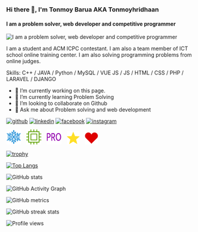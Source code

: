 ### Hi there 👋, I'm Tonmoy Barua AKA Tonmoyhridhaan
#### I am a problem solver, web developer and competitive programmer
![I am a problem solver, web developer and competitive programmer](https://scontent.fdac37-1.fna.fbcdn.net/v/t1.6435-9/133770889_706912226880276_1933323824114597829_n.jpg?_nc_cat=103&ccb=1-5&_nc_sid=730e14&_nc_eui2=AeEcfh3kNpof0JCwMDO2I7x_lMiKx_0WDzyUyIrH_RYPPB-MKjliIVPAkral47CBlNsk6qpAvVukIgtS8sWSaZsg&_nc_ohc=YebWmqjceZwAX8-EKxX&tn=ZfQUHc6XNvQwszyV&_nc_ht=scontent.fdac37-1.fna&oh=00_AT_6boAnsBK7wqx8CmI169AqGJYRtHVa3CZA6s02urvKpQ&oe=61FC1721)

I am a student and ACM ICPC contestant. I am also a team member of ICT school online training center. I am also solving programming problems from online judges. 

Skills: C++ / JAVA / Python / MySQL / VUE JS  / JS / HTML / CSS / PHP / LARAVEL / DJANGO

- 🔭 I’m currently working on this page. 
- 🌱 I’m currently learning Problem Solving 
- 👯 I’m looking to collaborate on Github 
- 💬 Ask me about Problem solving and web development 


[<img src='https://cdn.jsdelivr.net/npm/simple-icons@3.0.1/icons/github.svg' alt='github' height='40'>](https://github.com/Tonmoyhridhaan)  [<img src='https://cdn.jsdelivr.net/npm/simple-icons@3.0.1/icons/linkedin.svg' alt='linkedin' height='40'>](https://www.linkedin.com/in/tonmoy-barua-//)  [<img src='https://cdn.jsdelivr.net/npm/simple-icons@3.0.1/icons/facebook.svg' alt='facebook' height='40'>](https://www.facebook.com/tonmoyhridhan.hridhan)  [<img src='https://cdn.jsdelivr.net/npm/simple-icons@3.0.1/icons/instagram.svg' alt='instagram' height='40'>](https://www.instagram.com/tonmoy_hridhaan/)  

<a href='https://archiveprogram.github.com/'><img src='https://raw.githubusercontent.com/acervenky/animated-github-badges/master/assets/acbadge.gif' width='40' height='40'></a> <a href='https://docs.github.com/en/developers'><img src='https://raw.githubusercontent.com/acervenky/animated-github-badges/master/assets/devbadge.gif' width='40' height='40'></a> <a href='https://github.com/pricing'><img src='https://raw.githubusercontent.com/acervenky/animated-github-badges/master/assets/pro.gif' width='40' height='40'></a> <a href='https://stars.github.com/'><img src='https://raw.githubusercontent.com/acervenky/animated-github-badges/master/assets/starbadge.gif' width='35' height='35'></a> <a href='https://docs.github.com/en/github/supporting-the-open-source-community-with-github-sponsors'><img src='https://raw.githubusercontent.com/acervenky/animated-github-badges/master/assets/sponsorbadge.gif' width='35' height='35'></a> 

[![trophy](https://github-profile-trophy.vercel.app/?username=Tonmoyhridhaan)](https://github.com/ryo-ma/github-profile-trophy)

[![Top Langs](https://github-readme-stats.vercel.app/api/top-langs/?username=Tonmoyhridhaan)](https://github.com/anuraghazra/github-readme-stats)

![GitHub stats](https://github-readme-stats.vercel.app/api?username=Tonmoyhridhaan&show_icons=true)  

![GitHub Activity Graph](https://activity-graph.herokuapp.com/graph?username=Tonmoyhridhaan)  

![GitHub metrics](https://metrics.lecoq.io/Tonmoyhridhaan)  

![GitHub streak stats](https://github-readme-streak-stats.herokuapp.com/?user=Tonmoyhridhaan)  

![Profile views](https://gpvc.arturio.dev/Tonmoyhridhaan)  
